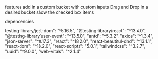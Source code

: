 features add in a custom bucket with custom inputs
Drag and Drop in a desired bucket
show the checked box items



dependencies


testing-library/jest-dom": "^5.16.5",
    "@testing-library/react": "^13.4.0",
    "@testing-library/user-event": "^13.5.0",
    "antd": "^5.3.2",
    "axios": "^1.3.4",
    "json-server": "^0.17.3",
    "react": "^18.2.0",
    "react-beautiful-dnd": "^13.1.1",
    "react-dom": "^18.2.0",
    "react-scripts": "5.0.1",
    "tailwindcss": "^3.2.7",
    "uuid": "^9.0.0",
    "web-vitals": "^2.1.4"
